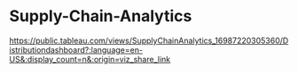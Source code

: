 # Supply-Chain-Analytics

https://public.tableau.com/views/SupplyChainAnalytics_16987220305360/Distributiondashboard?:language=en-US&:display_count=n&:origin=viz_share_link

